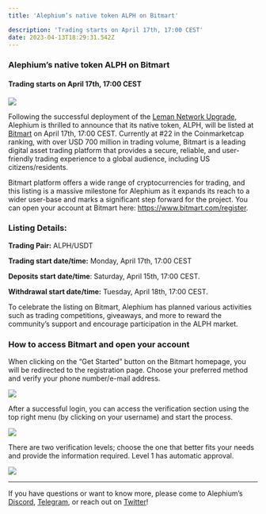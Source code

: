 ```yaml
---
title: 'Alephium’s native token ALPH on Bitmart'

description: 'Trading starts on April 17th, 17:00 CEST'
date: 2023-04-13T18:29:31.542Z
---
```


### Alephium’s native token ALPH on Bitmart

#### Trading starts on April 17th, 17:00 CEST

![](https://cdn-images-1.medium.com/max/800/0*UbGSPCikI7gEdDQW)

Following the successful deployment of the <a href="https://medium.com/@alephium/the-leman-network-upgrade-is-live-f52c89b7dd6a" class="markup--anchor markup--p-anchor" data-href="https://medium.com/@alephium/the-leman-network-upgrade-is-live-f52c89b7dd6a" target="_blank">Leman Network Upgrade</a>, Alephium is thrilled to announce that its native token, ALPH, will be listed at <a href="https://www.bitmart.com/" class="markup--anchor markup--p-anchor" data-href="https://www.bitmart.com/" rel="noopener" target="_blank">Bitmart</a> on April 17th, 17:00 CEST. Currently at \#22 in the Coinmarketcap ranking, with over USD 700 million in trading volume, Bitmart is a leading digital asset trading platform that provides a secure, reliable, and user-friendly trading experience to a global audience, including US citizens/residents.

Bitmart platform offers a wide range of cryptocurrencies for trading, and this listing is a massive milestone for Alephium as it expands its reach to a wider user-base and marks a significant step forward for the project. You can open your account at Bitmart here: <a href="https://www.bitmart.com/register" class="markup--anchor markup--p-anchor" data-href="https://www.bitmart.com/register" rel="noopener" target="_blank">https://www.bitmart.com/register</a>.

### Listing Details:

**Trading Pair:** ALPH/USDT

**Trading start date/time:** Monday, April 17th, 17:00 CEST

**Deposits start date/time**: Saturday, April 15th, 17:00 CEST.

**Withdrawal start date/time:** Tuesday, April 18th, 17:00 CEST.

To celebrate the listing on Bitmart, Alephium has planned various activities such as trading competitions, giveaways, and more to reward the community’s support and encourage participation in the ALPH market.

### How to access Bitmart and open your account

When clicking on the “Get Started” button on the Bitmart homepage, you will be redirected to the registration page. Choose your preferred method and verify your phone number/e-mail address.

![](https://cdn-images-1.medium.com/max/800/0*j9WIdzrX-2Cz6lqP)

After a successful login, you can access the verification section using the top right menu (by clicking on your username) and start the process.

![](https://cdn-images-1.medium.com/max/800/0*-ctwTxvYUc4jspHI)

There are two verification levels; choose the one that better fits your needs and provide the information required. Level 1 has automatic approval.

![](https://cdn-images-1.medium.com/max/800/0*Dg3KCzvP6AKYdGyP)

---

If you have questions or want to know more, please come to Alephium’s <a href="http://alephium.org/discord" class="markup--anchor markup--p-anchor" data-href="http://alephium.org/discord" rel="noopener" target="_blank">Discord</a>, <a href="https://t.me/alephiumgroup" class="markup--anchor markup--p-anchor" data-href="https://t.me/alephiumgroup" rel="noopener" target="_blank">Telegram</a>, or reach out on <a href="https://twitter.com/alephium" class="markup--anchor markup--p-anchor" data-href="https://twitter.com/alephium" rel="noopener" target="_blank">Twitter</a>!
